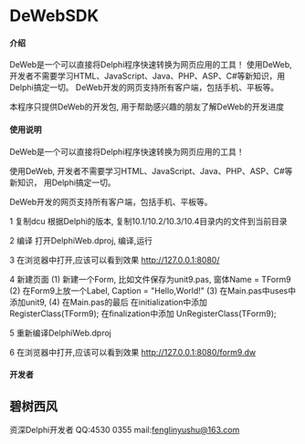 # DeWebSDK

#### 介绍
DeWeb是一个可以直接将Delphi程序快速转换为网页应用的工具！
使用DeWeb, 开发者不需要学习HTML、JavaScript、Java、PHP、ASP、C#等新知识，用Delphi搞定一切。 
DeWeb开发的网页支持所有客户端，包括手机、平板等。

本程序只提供DeWeb的开发包, 用于帮助感兴趣的朋友了解DeWeb的开发进度 

#### 使用说明

DeWeb是一个可以直接将Delphi程序快速转换为网页应用的工具！

使用DeWeb, 开发者不需要学习HTML、JavaScript、Java、PHP、ASP、C#等新知识，
用Delphi搞定一切。 

DeWeb开发的网页支持所有客户端，包括手机、平板等。 

1 复制dcu
  根据Delphi的版本, 复制10.1/10.2/10.3/10.4目录内的文件到当前目录

2 编译
  打开DelphiWeb.dproj, 编译,运行

3 在浏览器中打开,应该可以看到效果
  http://127.0.0.1:8080/

4 新建页面
  (1) 新建一个Form, 比如文件保存为unit9.pas, 窗体Name = TForm9
  (2) 在Form9上放一个Label, Caption = "Hello,World!"
  (3) 在Main.pas中uses中添加unit9,
  (4) 在Main.pas的最后
      在initialization中添加
          RegisterClass(TForm9);
      在finalization中添加
          UnRegisterClass(TForm9);

5 重新编译DelphiWeb.dproj

6 在浏览器中打开,应该可以看到效果
  http://127.0.0.1:8080/form9.dw



#### 开发者

碧树西风
-
资深Delphi开发者
QQ:4530 0355
mail:fenglinyushu@163.com

